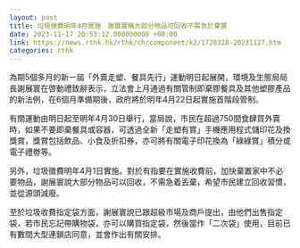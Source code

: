 ```yaml
---
layout: post
title: 垃圾徵費明年4月實施　謝展寰稱大部分物品可回收不需急於棄置
date: 2023-11-17 20:53:12.000000000 +08:00
link: https://news.rthk.hk/rthk/ch/component/k2/1728328-20231117.htm
categories: rthk
---
```


為期5個多月的新一屆「外賣走塑、餐具先行」運動明日起展開，環境及生態局局長謝展寰在啓動禮致辭表示，立法會上月通過有關管制即棄膠餐具及其他塑膠產品的新法例，在6個月準備期後，政府將於明年4月22日起實施首階段管制。

有關運動由明日起至明年4月30日舉行，當局說，市民在超過750間食肆買外賣時，如果不要即棄餐具或容器，可透過全新「走塑有賞」手機應用程式儲印花及換獎賞，獎賞包括飲品、小食及折扣券，亦可將有關電子印花換為「綠綠賞」積分或電子禮劵等。
 
另外，垃圾徵費明年4月1日實施。對於有指要在實施收費前，加快棄置家中不必要物品，謝展寰說大部分物品可以回收，不需急着丟棄，希望市民建立回收習慣，並從源頭減廢。
 
至於垃圾收費指定袋方面，謝展寰說已跟超級市場及商戶提出，由他們出售指定袋，若市民忘記帶購物袋，亦可以購買指定袋，然後當作「二次袋」使用，目前已有數間大型連鎖店同意，並會作出有關安排。
